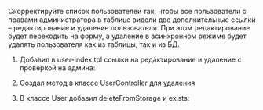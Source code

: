 Скорректируйте список пользователей так, чтобы все пользователи с правами администратора в таблице видели две дополнительные ссылки – редактирование и удаление пользователя. При этом редактирование будет переходить на форму, а удаление в асинхронном режиме будет удалять пользователя как из таблицы, так и из БД.

1. Добавил в user-index.tpl ссылки на редактирование и удаление с проверкой на админа:

2. Создал метод в классе UserController для удаления

3. В классе User добавил deleteFromStorage и exists:
